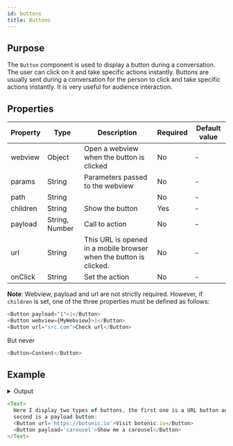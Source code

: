 ```yaml
---
id: buttons
title: Buttons
---
```


## Purpose

The `Button` component is used to display a button during a conversation. The user can click on it and take specific actions instantly.  Buttons are usually sent during a conversation for the person to click and take specific actions instantly. It is very useful for audience interaction. 

## Properties

| Property | Type           | Description                                                        | Required | Default value |
|----------|----------------|--------------------------------------------------------------------|----------|---------------|
| webview  | Object         | Open a webview when the button is clicked                          | No       | -             |
| params   | String         | Parameters passed to the webview                                   | No       | -             |
| path     | String         |                                                                    | No       | -             |
| children | String         | Show the button                                                    | Yes      | -             |
| payload  | String, Number | Call to action                                                     | No       | -             |
| url      | String         | This URL is opened in a mobile browser when the button is clicked. | No       | -             |
| onClick  | String         | Set the action                                                     | No       | -             |



**Note**: Webview, payload and url are not strictly required. However, if `children` is set, one of the three properties must be defined as follows: 
```javascript
<Button payload="1">1</Button>
<Button webview={MyWebview}>1</Button>
<Button url="src.com">Check url</Button>
```
But never 
```javascript
<Button>Content</Button>
```


## Example

<details>
<summary>Output</summary>

<img src="https://botonic-doc-static.netlify.com/images/buttons.png" width="200"/>

</details>



```javascript
<Text>
  Here I display two types of buttons, the first one is a URL button and the
  second is a payload button:
  <Button url='https://botonic.io'>Visit botonic.io</Button>
  <Button payload='carousel'>Show me a carousel</Button>
</Text>
```
